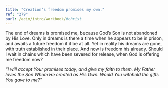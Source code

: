 ```yaml
---
title: "Creation’s freedom promises my own."
ref: "279"
burl: /acim/intro/workbook/#christ
---
```


The end of dreams is promised me, because God’s Son is not abandoned by
His Love. Only in dreams is there a time when he appears to be in
prison, and awaits a future freedom if it be at all. Yet in reality his
dreams are gone, with truth established in their place. And now is
freedom his already. Should I wait in chains which have been severed for
release, when God is offering me freedom now?

*“I will accept Your promises today, and give my faith to them. My
Father loves the Son Whom He created as His Own. Would You withhold the
gifts You gave to me?”*

